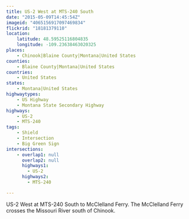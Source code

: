```yaml
---
title: US-2 West at MTS-240 South
date: "2015-05-09T14:45:54Z"
imageid: "4065156917097469834"
flickrid: "18181379110"
location:
    latitude: 48.59525116804835
    longitude: -109.23638463020325
places:
    - Chinook|Blaine County|Montana|United States
counties:
    - Blaine County|Montana|United States
countries:
    - United States
states:
    - Montana|United States
highwaytypes:
    - US Highway
    - Montana State Secondary Highway
highways:
    - US-2
    - MTS-240
tags:
    - Shield
    - Intersection
    - Big Green Sign
intersections:
    - overlap1: null
      overlap2: null
      highways1:
        - US-2
      highways2:
        - MTS-240

---
```

US-2 West at MTS-240 South to McClelland Ferry.  The McClelland Ferry crosses the Missouri River south of Chinook.